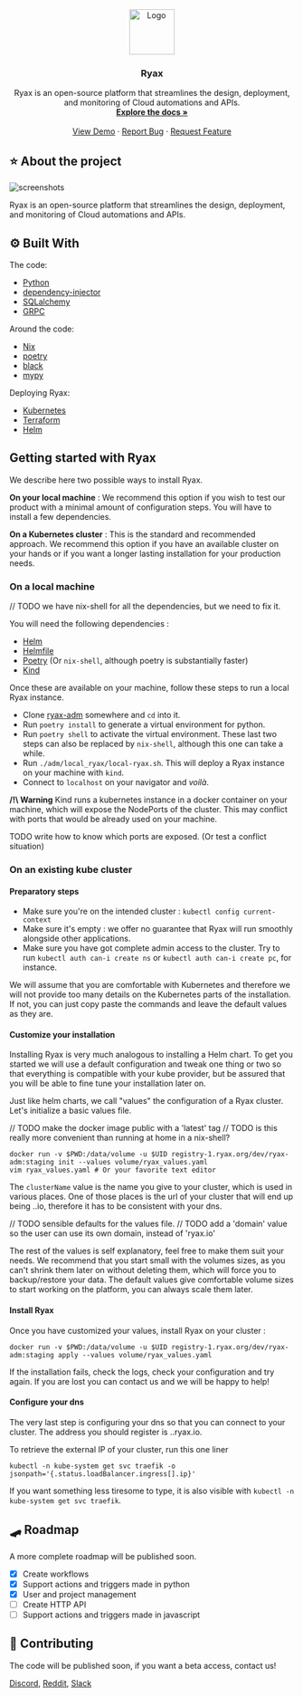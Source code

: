 
<div align="center">

  <a href="https://ryax.tech">
    <img src="https://user-images.githubusercontent.com/104617518/167607288-537e67fb-bbd2-460a-b263-2e4c79b69196.png" alt="Logo" height="80">
  </a>
  <h3 align="center">Ryax</h3>

  <p align="center">
    Ryax is an open-source platform that streamlines the design, deployment, and monitoring of Cloud automations and APIs.
    <br />
    <a href="https://docs.ryax.tech/"><strong>Explore the docs »</strong></a>
    <br />
    <br />
    <a href="https://youtu.be/IL40ruhuDUI">View Demo</a>
    ·
    <a href="https://gitlab.com/ryax-tech/dev/ryax/-/issues">Report Bug</a>
    ·
    <a href="https://gitlab.com/ryax-tech/dev/ryax/-/issues">Request Feature</a>
  </p>
</div>

## ⭐ About the project

![screenshots](https://user-images.githubusercontent.com/104617518/167607552-44354081-c7d7-4f65-bc25-fca4aec65967.png)

Ryax is an open-source platform that streamlines the design, deployment, and
monitoring of Cloud automations and APIs.

## ⚙ Built With

The code:

- [Python](https://www.python.org/)
- [dependency-injector](https://python-dependency-injector.ets-labs.org/index.html)
- [SQLalchemy](https://docs.sqlalchemy.org)
- [GRPC](https://grpc.io/)

Around the code:

- [Nix](nixos.org/)
- [poetry](https://python-poetry.org/)
- [black](https://black.readthedocs.io/en/stable/)
- [mypy](https://mypy.readthedocs.io/)

Deploying Ryax:

- [Kubernetes](https://kubernetes.io/)
- [Terraform](https://www.terraform.io/)
- [Helm](https://helm.sh/)

## Getting started with Ryax

We describe here two possible ways to install Ryax.

**On your local machine** : We recommend this option if you wish to test our
product with a minimal amount of configuration steps. You will have to install
a few dependencies.

**On a Kubernetes cluster** : This is the standard and recommended approach. We
recommend this option if you have an available cluster on your hands or if you
want a longer lasting installation for your production needs.

### On a local machine

// TODO we have nix-shell for all the dependencies, but we need to fix it.

You will need the following dependencies :

- [Helm](https://helm.sh/)
- [Helmfile](https://github.com/roboll/helmfile)
- [Poetry](https://python-poetry.org/) (Or `nix-shell`, although poetry is
  substantially faster)
- [Kind](https://github.com/kubernetes-sigs/kind)

Once these are available on your machine, follow these steps to run a local
Ryax instance.

- Clone [ryax-adm](https://gitlab.com/ryax-tech/ryax/ryax-adm/) somewhere and
  `cd` into it.
- Run `poetry install` to generate a virtual environment for python.
- Run `poetry shell` to activate the virtual environment. These last two steps
  can also be replaced by `nix-shell`, although this one can take a while.
- Run `./adm/local_ryax/local-ryax.sh`. This will deploy a Ryax instance on
  your machine with `kind`.
- Connect to `localhost` on your navigator and *voilà*.

**/!\ Warning** Kind runs a kubernetes instance in a docker container on your
machine, which will expose the NodePorts of the cluster. This may conflict with
ports that would be already used on your machine.

TODO write how to know which ports are exposed. (Or test a conflict situation)

### On an existing kube cluster

#### Preparatory steps

- Make sure you're on the intended cluster : `kubectl config current-context`
- Make sure it's empty : we offer no guarantee that Ryax will run smoothly
  alongside other applications.
- Make sure you have got complete admin access to the cluster. Try to run
  `kubectl auth can-i create ns` or `kubectl auth can-i create pc`, for
  instance.

We will assume that you are comfortable with Kubernetes and therefore we will
not provide too many details on the Kubernetes parts of the installation. If
not, you can just copy paste the commands and leave the default values as they
are.

#### Customize your installation

Installing Ryax is very much analogous to installing a Helm chart. To get
you started we will use a default configuration and tweak one thing or two
so that everything is compatible with your kube provider, but be assured
that you will be able to fine tune your installation later on.

Just like helm charts, we call "values" the configuration of a Ryax
cluster. Let's initialize a basic values file.

// TODO make the docker image public with a 'latest' tag
// TODO is this really more convenient than running at home in a nix-shell?
```{bash}
docker run -v $PWD:/data/volume -u $UID registry-1.ryax.org/dev/ryax-adm:staging init --values volume/ryax_values.yaml
vim ryax_values.yaml # Or your favorite text editor
```

The `clusterName` value is the name you give to your cluster, which is used in
various places. One of those places is the url of your cluster that will end up
being <clusterName>.<domainName>.io, therefore it has to be consistent with your dns.

// TODO sensible defaults for the values file.
// TODO add a 'domain' value so the user can use its own domain, instead of 'ryax.io'

The rest of the values is self explanatory, feel free to make them suit your
needs. We recommend that you start small with the volumes sizes, as you can't
shrink them later on without deleting them, which will force you to
backup/restore your data. The default values give comfortable volume sizes to
start working on the platform, you can always scale them later.

#### Install Ryax

Once you have customized your values, install Ryax on your cluster :

```{bash}
docker run -v $PWD:/data/volume -u $UID registry-1.ryax.org/dev/ryax-adm:staging apply --values volume/ryax_values.yaml
```

If the installation fails, check the logs, check your configuration and try
again. If you are lost you can contact us and we will be happy to help! <TODO
links to the various ways to contact us>

#### Configure your dns

The very last step is configuring your dns so that you can connect to your
cluster. The address you should register is <clusterName>.<domainName>.ryax.io.

To retrieve the external IP of your cluster, run this one liner
```
kubectl -n kube-system get svc traefik -o jsonpath='{.status.loadBalancer.ingress[].ip}'
```

If you want something less tiresome to type, it is also visible with `kubectl
-n kube-system get svc traefik`.

## 🛹 Roadmap

A more complete roadmap will be published soon.

- [x] Create workflows
- [x] Support actions and triggers made in python
- [x] User and project management
- [ ] Create HTTP API
- [ ] Support actions and triggers made in javascript

## 🤗 Contributing

The code will be published soon, if you want a beta access, contact us!

[Discord](https://discord.gg/bg7s7Es8),
[Reddit](https://www.reddit.com/r/ryax/),
[Slack](https://join.slack.com/t/ryax/shared_invite/zt-fjx7pud0-GAYiNrDEa1hHyArs5etMiA)
